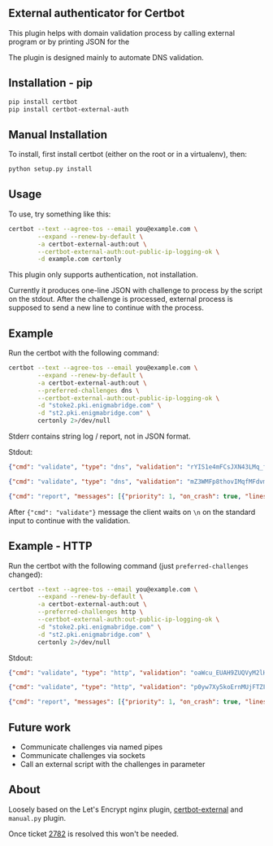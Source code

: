 ## External authenticator for Certbot

This plugin helps with domain validation process by calling external 
program or by printing JSON for the

The plugin is designed mainly to automate DNS validation.

## Installation - pip

```bash
pip install certbot
pip install certbot-external-auth
```

## Manual Installation

To install, first install certbot (either on the root or in a virtualenv),
then:

```bash
python setup.py install
```

## Usage

To use, try something like this:

```bash
certbot --text --agree-tos --email you@example.com \
        --expand --renew-by-default \
        -a certbot-external-auth:out \
        --certbot-external-auth:out-public-ip-logging-ok \
        -d example.com certonly
```

This plugin only supports authentication, not installation.

Currently it produces one-line JSON with challenge to process by the script 
on the stdout. After the challenge is processed, external process is supposed
to send a new line to continue with the process.

## Example 

Run the certbot with the following command:

```bash
certbot --text --agree-tos --email you@example.com \
        --expand --renew-by-default \
        -a certbot-external-auth:out \
        --preferred-challenges dns \
        --certbot-external-auth:out-public-ip-logging-ok \
        -d "stoke2.pki.enigmabridge.com" \
        -d "st2.pki.enigmabridge.com" \
        certonly 2>/dev/null
```

Stderr contains string log / report, not in JSON format.

Stdout:

```json
{"cmd": "validate", "type": "dns", "validation": "rYIS1e4mFCsJXN43LMq_fnFptIfoLC4RhbJABfT2_78", "domain": "_acme-challenge.stoke2.pki.enigmabridge.com", "key-auth": "3R11yWg6DT6NECoroLK3J4p5ge770rBLym5ihSVEePU.SVZszZ-QbTXxaiRH9L6Z3RhEFnoRY-gghCmujuGnY5s"}

{"cmd": "validate", "type": "dns", "validation": "mZ3WMFp8thovIMqfMFdvm3Lzfv90hNAl3633Bm2-PrQ", "domain": "_acme-challenge.st2.pki.enigmabridge.com", "key-auth": "k5zcovdyhgPgZsmiQE2QMBJHFKMT5qRjVCCSawmycYY.SVZszZ-QbTXxaiRH9L6Z3RhEFnoRY-gghCmujuGnY5s"}

{"cmd": "report", "messages": [{"priority": 1, "on_crash": true, "lines": ["The following errors were reported by the server:", "", "Domain: st2.pki.enigmabridge.com", "Type:   connection", "Detail: DNS problem: NXDOMAIN looking up TXT for _acme-challenge.st2.pki.enigmabridge.com", "", "Domain: stoke2.pki.enigmabridge.com", "Type:   connection", "Detail: DNS problem: NXDOMAIN looking up TXT for _acme-challenge.stoke2.pki.enigmabridge.com", "", "To fix these errors, please make sure that your domain name was entered correctly and the DNS A record(s) for that domain contain(s) the right IP address. Additionally, please check that your computer has a publicly routable IP address and that no firewalls are preventing the server from communicating with the client. If you're using the webroot plugin, you should also verify that you are serving files from the webroot path you provided."]}]}
```

After `{"cmd": "validate"}` message the client waits on `\n` on the standard input to continue with the validation.

## Example - HTTP

Run the certbot with the following command (just `preferred-challenges` changed):

```bash
certbot --text --agree-tos --email you@example.com \
        --expand --renew-by-default \
        -a certbot-external-auth:out \
        --preferred-challenges http \
        --certbot-external-auth:out-public-ip-logging-ok \
        -d "stoke2.pki.enigmabridge.com" \
        -d "st2.pki.enigmabridge.com" \
        certonly 2>/dev/null
```

Stdout:

```json
{"cmd": "validate", "type": "http", "validation": "oaWcu_EUAH9ZUQVyM2lHtNUK27DI0fvuckCEtGMKwcQ.SVZszZ-QbTXxaiRH9L6Z3RhEFnoRY-gghCmujuGnY5s", "uri": "http://stoke2.pki.enigmabridge.com/.well-known/acme-challenge/oaWcu_EUAH9ZUQVyM2lHtNUK27DI0fvuckCEtGMKwcQ", "command": "mkdir -p /tmp/certbot/public_html/.well-known/acme-challenge\ncd /tmp/certbot/public_html\nprintf \"%s\" oaWcu_EUAH9ZUQVyM2lHtNUK27DI0fvuckCEtGMKwcQ.SVZszZ-QbTXxaiRH9L6Z3RhEFnoRY-gghCmujuGnY5s > .well-known/acme-challenge/oaWcu_EUAH9ZUQVyM2lHtNUK27DI0fvuckCEtGMKwcQ\n# run only once per server:\n$(command -v python2 || command -v python2.7 || command -v python2.6) -c \\\n\"import BaseHTTPServer, SimpleHTTPServer; \\\ns = BaseHTTPServer.HTTPServer(('', 80), SimpleHTTPServer.SimpleHTTPRequestHandler); \\\ns.serve_forever()\" ", "key-auth": "oaWcu_EUAH9ZUQVyM2lHtNUK27DI0fvuckCEtGMKwcQ.SVZszZ-QbTXxaiRH9L6Z3RhEFnoRY-gghCmujuGnY5s"}

{"cmd": "validate", "type": "http", "validation": "p0yw7Xy5koErnMUjFTZFGCXD0wc778Q9QRj62-s6R5Q.SVZszZ-QbTXxaiRH9L6Z3RhEFnoRY-gghCmujuGnY5s", "uri": "http://st2.pki.enigmabridge.com/.well-known/acme-challenge/p0yw7Xy5koErnMUjFTZFGCXD0wc778Q9QRj62-s6R5Q", "command": "mkdir -p /tmp/certbot/public_html/.well-known/acme-challenge\ncd /tmp/certbot/public_html\nprintf \"%s\" p0yw7Xy5koErnMUjFTZFGCXD0wc778Q9QRj62-s6R5Q.SVZszZ-QbTXxaiRH9L6Z3RhEFnoRY-gghCmujuGnY5s > .well-known/acme-challenge/p0yw7Xy5koErnMUjFTZFGCXD0wc778Q9QRj62-s6R5Q\n# run only once per server:\n$(command -v python2 || command -v python2.7 || command -v python2.6) -c \\\n\"import BaseHTTPServer, SimpleHTTPServer; \\\ns = BaseHTTPServer.HTTPServer(('', 80), SimpleHTTPServer.SimpleHTTPRequestHandler); \\\ns.serve_forever()\" ", "key-auth": "p0yw7Xy5koErnMUjFTZFGCXD0wc778Q9QRj62-s6R5Q.SVZszZ-QbTXxaiRH9L6Z3RhEFnoRY-gghCmujuGnY5s"}

{"cmd": "report", "messages": [{"priority": 1, "on_crash": true, "lines": ["The following errors were reported by the server:", "", "Domain: stoke2.pki.enigmabridge.com", "Type:   unknownHost", "Detail: No valid IP addresses found for stoke2.pki.enigmabridge.com", "", "Domain: st2.pki.enigmabridge.com", "Type:   unknownHost", "Detail: No valid IP addresses found for st2.pki.enigmabridge.com", "", "To fix these errors, please make sure that your domain name was entered correctly and the DNS A record(s) for that domain contain(s) the right IP address."]}]}
```

## Future work

* Communicate challenges via named pipes
* Communicate challenges via sockets
* Call an external script with the challenges in parameter


## About

Loosely based on the Let's Encrypt nginx plugin, [certbot-external] and
`manual.py` plugin.

Once ticket [2782] is resolved this won't be needed. 

[certbot-external]: https://github.com/marcan/certbot-external
[2782]: https://github.com/certbot/certbot/issues/2782
